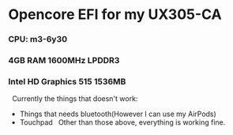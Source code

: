 # Opencore EFI for my UX305-CA
### CPU: m3-6y30
### 4GB RAM 1600MHz LPDDR3
### Intel HD Graphics 515 1536MB
&nbsp;
Currently the things that doesn't work:
* Things that needs bluetooth(However I can use my AirPods)
* Touchpad
&nbsp;
Other than those above, everything is working fine.
